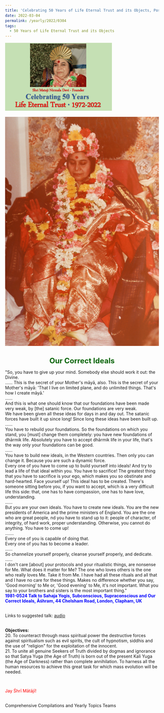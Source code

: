 ```yaml
---
title: 'Celebrating 50 Years of Life Eternal Trust and its Objects, Post 8'
date: 2022-03-04
permalink: /yearly/2022/0304
tags:
  - 50 Years of Life Eternal Trust and its Objects
---
```


<div style="text-align: left"><img src="/images/Celebrating50YearsLET.png" width="350" /></div><br>

<div style="text-align: center"><img src="/images/image912_Balwant_Kumbhojkar_Collection.png" /></div>

<br>
<p style="color:DarkGreen; text-align:center">
<font size="+2"><b>Our Correct Ideals</b><br></font>
</p>

<p>
"So, you have to give up your mind. Somebody else should work it out: the Divine.<br>
......
This is the secret of your Mother's māyā, also. This is the secret of your Mother's māyā: 'That I live on limited plane, and do unlimited things. That's how I create māyā.'<br>
......<br>
And this is what one should know that our foundations have been made very weak, by [the] satanic force. Our foundations are very weak.<br>
We have been given all these ideas for days in and day out. The satanic forces have built it up since long! Since long these ideas have been built up.<br>
......<br>
You have to rebuild your foundations. So the foundations on which you stand, you [must] change them completely: you have new foundations of dhārmik life. Absolutely you have to accept dhārmik life in your life, that's the way only your foundations can be good.<br>
......<br>
You have to build new ideals, in the Western countries. Then only you can change it. Because you are such a dynamic force.<br>
Every one of you have to come up to build yourself into ideals! And try to lead a life of that ideal within you. You have to sacrifice! The greatest thing that you have to sacrifice is your ego, which makes you so obstinate and hard-hearted. Face yourself up! This ideal has to be created. There's someone sitting before you, if you want to accept, which is a very difficult life this side: that, one has to have compassion, one has to have love, understanding.<br>
......<br>
But you are your own ideals. You have to create new ideals. You are the new presidents of America and the prime ministers of England. You are the one who are great people, nd you have to stand up to it: people of character, of integrity, of hard work, proper understanding. Otherwise, you cannot do anything. You have to come up!<br>
.......<br>
Every one of you is capable of doing that.<br>
Every one of you has to become a leader.<br>
......<br>
So channelize yourself properly, cleanse yourself properly, and dedicate.<br>
......<br>
I don't care [about] your protocols and your ritualistic things, are nonsense for Me. What does it matter for Me? The one who loves others is the one who really loves Me. Take it from Me. I have had all these rituals and all that and I have no care for these things. Makes no difference whether you say, 'Good morning' to Me or, 'Good evening' to Me, it's not important. What you say to your brothers and sisters is the most important thing."<br>
<font color="blue"><b>1981-0524 Talk to Sahaja Yogis, Subconscious, Supraconscious and Our Correct Ideals, Āśhram, 44 Chelsham Road, London, Clapham, UK</b></font><br>
</p>

<br>
Links to suggested talk: <a href="https://soundcloud.com/nirmala-vidya-portal/19810524-you-are-your-own-1"> audio</a><br>
<br>

<p>
<b>Objectives:</b><br>
20. To counteract through mass spiritual power the destructive forces against spiritualism such as evil spirits, the cult of hypnotism, siddhis and the use of "religion" for the exploitation of the innocent.<br>
21. To unite all genuine Seekers of Truth divided by dogmas and ignorance so that Satya Yuga (the Age of Truth) is born out of the present Kali Yuga (the Age of Darkness) rather than complete annihilation. To harness all the human resources to achieve this great task for which mass evolution will be needed.
</p>

<br>
<p style="color:red;">Jay Śhrī Mātājī!<br></p>

<br>
Comprehensive Compilations and Yearly Topics Teams